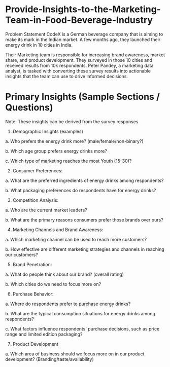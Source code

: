 # Provide-Insights-to-the-Marketing-Team-in-Food-Beverage-Industry


Problem Statement
CodeX is a German beverage company that is aiming to make its mark in the Indian market. A few months ago, they launched their energy drink in 10 cities in India.


Their Marketing team is responsible for increasing brand awareness, market share, and product development. They surveyed in those 10 cities and received results from 10k respondents. Peter Pandey, a marketing data analyst, is tasked with converting these survey results into actionable insights that the team can use to drive informed decisions.

# Primary Insights (Sample Sections / Questions) 

Note: These insights can be derived from the survey responses 
1. Demographic Insights (examples) 

a. Who prefers the energy drink more?  (male/female/non-binary?) 

b. Which age group prefers energy drinks more? 

c. Which type of marketing reaches the most Youth (15-30)? 

2. Consumer Preferences: 

a. What are the preferred ingredients of energy drinks among respondents? 

b. What packaging preferences do respondents have for energy drinks? 

3. Competition Analysis: 

a. Who are the current market leaders? 

b. What are the primary reasons consumers prefer those brands over ours? 

4. Marketing Channels and Brand Awareness: 

a. Which marketing channel can be used to reach more customers? 

b. How effective are different marketing strategies and channels in reaching our 
customers? 

5. Brand Penetration: 

a. What do people think about our brand? (overall rating) 

b. Which cities do we need to focus more on? 

6. Purchase Behavior: 

a. Where do respondents prefer to purchase energy drinks? 

b. What are the typical consumption situations for energy drinks among 
respondents? 

c. What factors influence respondents' purchase decisions, such as price range and 
limited edition packaging? 

7. Product Development 

a. Which area of business should we focus more on in our product development? 
(Branding/taste/availability) 



